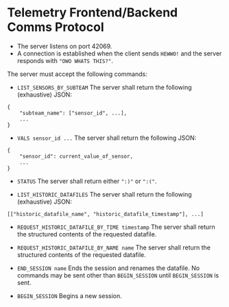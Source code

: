 # Telemetry Frontend/Backend Comms Protocol

- The server listens on port 42069.
- A connection is established when the client sends `HEWWO!` and the server responds with `"OWO WHATS THIS?"`.

The server must accept the following commands:
- `LIST_SENSORS_BY_SUBTEAM` 
The server shall return the following (exhaustive) JSON:
```
{
    "subteam_name": ["sensor_id", ...],
    ...
}
```

- `VALS sensor_id ...`
The server shall return the following JSON:
```
{
    "sensor_id": current_value_of_sensor,
    ...
}
```

- `STATUS`
The server shall return either `":)"` or `":("`.

- `LIST_HISTORIC_DATAFILES`
The server shall return the following (exhaustive) JSON:
```
[["historic_datafile_name", "historic_datafile_timestamp"], ...]
```

- `REQUEST_HISTORIC_DATAFILE_BY_TIME timestamp`
The server shall return the structured contents of the requested datafile.

- `REQUEST_HISTORIC_DATAFILE_BY_NAME name`
The server shall return the structured contents of the requested datafile.

- `END_SESSION name`
Ends the session and renames the datafile. No commands may be sent other than `BEGIN_SESSION` until `BEGIN_SESSION` is sent.

- `BEGIN_SESSION`
Begins a new session.
